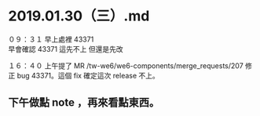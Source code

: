 # 2019.01.30（三）.md
０９：３１ 早上處裡 43371	
早會確認 43371 這先不上
但還是先改

１６：４０ 上午提了 MR /tw-we6/we6-components/merge_requests/207
修正 bug 43371。這個 fix 確定這次 release 不上。

## 下午做點 note ，再來看點東西。
